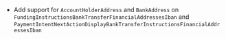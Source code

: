 * Add support for `AccountHolderAddress` and `BankAddress` on `FundingInstructionsBankTransferFinancialAddressesIban` and `PaymentIntentNextActionDisplayBankTransferInstructionsFinancialAddressesIban`
